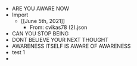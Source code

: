 - ARE YOU AWARE NOW
- Import
    - [[June 5th, 2021]]
        - From: cvikas78 (2).json
- CAN YOU STOP BEING
- DONT BELIEVE YOUR NEXT THOUGHT
- AWARENESS ITSELF IS AWARE OF AWARENESS
- test 1
- 
